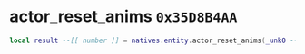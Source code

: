 # actor_reset_anims `0x35D8B4AA`

```lua
local result --[[ number ]] = natives.entity.actor_reset_anims(_unk0 --[[ number ]], _unk1 --[[ number ]])
```
